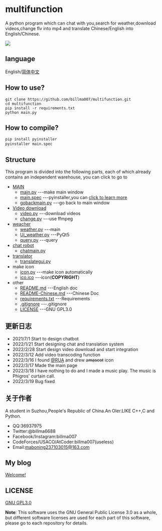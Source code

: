 # multifunction

A python program which can chat with you,search for weather,download videos,change flv into mp4 and translate Chinese/English into English/Chinese.

![ ](https://cdn.jsdelivr.net/gh/billma007/imagesave/mainback.png)

## language

English/[简体中文](README-Chinese.md)

## How to use?

```git
git clone https://github.com/billma007/multifunction.git
cd multifunction
pip install -r requirements.txt
python main.py
```

## How to compile?

```cmd
pip install pyinstaller
pyinstaller main.spec
```

## Structure

This program is divided into the following parts, each of which already contains an independent warehouse, you can click to go to

- [MAIN](https://github.com/billma007/videodownloadergui)
  - [main.py](main.py) ---make main window
  - [main.spec](main.spec) ---pyinstaller,you can [click to learn more](https://github.com/billma007/videodownloadergui#how-to-compile)
  - [gobackmain.py](gobackmain.py) ---go back to main window
- [Video download](https://github.com/billma007/videodownloadergui)
  - [video.py](video.py) ---download videos
  - [change.py](change.py) ---use ffmpeg
- [weacher](https://github.com/billma007/weatherGUI2)
  - [weather.py](weather.py) ---main
  - [Ui_weather.py](Ui_weather.py) ---PyQt5
  - [query.py](query.py) ---query
- [chat robot](https://github.com/billma007/mgchatrobot2)
  - [chatmain.py](chatmain.py)
- [translator](https://github.com/billma007/pythontranslator)
  - [translategui.py](translategui.py)
- make icon
  - [icon.py](icon.py) ---make icon automatically
  - [ico.ico](ico.ico) ---icon(**COPYRIGHT**)
- other
  - [README.md](README.md) ---English doc
  - [README-Chinese.md](README-Chinese.md) ---Chinese Doc
  - [requirements.txt](requirements.txt) ---Requirements
  - [.gitignore](.gitignore) ---.gitignore
  - [LICENSE](LICENSE) ---GNU GPL3.0

## 更新日志

- 2021/7/1 Start to design chatbot
- 2022/1/21 Start designing chat and translation system
- 2022/2/28 Start design video download and start integration
- 2022/3/12 Add video transcoding function
- 2022/3/16 I found [@RUA](http://2278365235.qzone.qq.com) and drew a~~mascot~~ icon
- 2022/3/17 Made the main page
- 2022/3/18 I have nothing to do and I made a music play. The music is Phigros' curtain call.
- 2022/3/19 Bug fixed

## 关于作者

A student in Suzhou,People's Republic of China.An OIer.LIKE C++,C and Python.

- QQ:36937975
- Twitter:@billma6688
- Facebook/Instagram:billma007
- CodeForces/USACO/AtCoder:billma007(useless)
- Email:maboning237103015@163.com

## My blog

[Welcome!](https://billma.top)

## LICENSE

[GNU GPL3.0](LICENSE)

**Note**: This software uses the GNU General Public License 3.0 as a whole, but different software licenses are used for each part of this software, please go to each repository for details.
